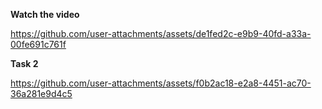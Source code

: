 **Watch the video**



https://github.com/user-attachments/assets/de1fed2c-e9b9-40fd-a33a-00fe691c761f

**Task 2**



https://github.com/user-attachments/assets/f0b2ac18-e2a8-4451-ac70-36a281e9d4c5

